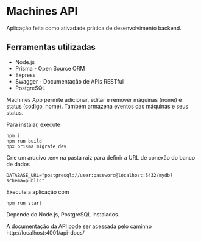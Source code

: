 # Machines API

Aplicação feita como ativadade prática de desenvolvimento backend. 

## Ferramentas utilizadas
- Node.js
- Prisma - Open Source ORM
- Express
- Swagger - Documentação de APIs RESTful
- PostgreSQL

Machines App permite adicionar, editar e remover máquinas (nome) e status (codigo, nome).
Também armazena eventos das máquinas e seus status.

Para instalar, execute
```
npm i
npm run build
npx prisma migrate dev
```
Crie um arquivo .env na pasta raiz para definir a URL de conexão do banco de dados
```
DATABASE_URL="postgresql://user:password@localhost:5432/mydb?schema=public"
```
Execute a aplicação com
```
npm run start
```
Depende do Node.js, PostgreSQL instalados.

A documentação da API pode ser acessada pelo caminho
http://localhost:4001/api-docs/
